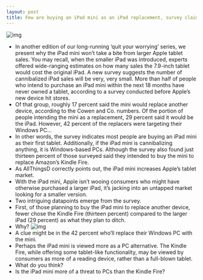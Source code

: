 ```yaml
---
layout: post
title: Few are buying an iPad mini as an iPad replacement, survey claims
---
```

![img](http://media.idownloadblog.com/wp-content/uploads/2012/10/iPad-mini-front-white-hand.jpg)
* In another edition of our long-running ‘quit your worrying’ series, we present why the iPad mini won’t take a bite from larger Apple tablet sales. You may recall, when the smaller iPad was introduced, experts offered wide-ranging estimates on how many sales the 7.9-inch tablet would cost the original iPad. A new survey suggests the number of cannibalized iPad sales will be very, very small. More than half of people who intend to purchase an iPad mini within the next 18 months have never owned a tablet, according to a survey conducted before Apple’s new device hit stores.
* Of that group, roughly 17 percent said the mini would replace another device, according to the Cowen and Co. numbers. Of the portion of people intending the mini as a replacement, 29 percent said it would be the iPad. However, 42 percent of the replacers were targeting their Windows PC…
* In other words, the survey indicates most people are buying an iPad mini as their first tablet. Additionally, if the iPad mini is cannibalizing anything, it is Windows-based PCs. Although the survey also found just thirteen percent of those surveyed said they intended to buy the mini to replace Amazon’s Kindle Fire.
* As AllThingsD correctly points out, the iPad mini increases Apple’s tablet market.
* With the iPad mini, Apple isn’t wooing consumers who might have otherwise purchased a larger iPad, it’s jacking into an untapped market looking for a smaller version.
* Two intriguing datapoints emerge from the survey.
* First, of those planning to buy the iPad mini to replace another device, fewer chose the Kindle Fire (thirteen percent) compared to the larger iPad (29 percent) as what they plan to ditch.
* Why?
![img](http://media.idownloadblog.com/wp-content/uploads/2012/11/ipad_mini_replacement_chart.jpeg)
* A clue might be in the 42 percent who’ll replace their Windows PC with the mini.
* Perhaps the iPad mini is viewed more as a PC alternative. The Kindle Fire, while offering some tablet-like functionality, may be viewed by consumers as more of a reading device, rather than a full-blown tablet.
* What do you think?
* Is the iPad mini more of a threat to PCs than the Kindle Fire?

